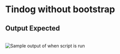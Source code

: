 # Tindog without bootstrap

## Output Expected
<br><img src="https://github.com/ima-eky/100-days-of-code-course/blob/main/img/tindog-without-bootstrap.png" title="Sample output of when script is run"/>

